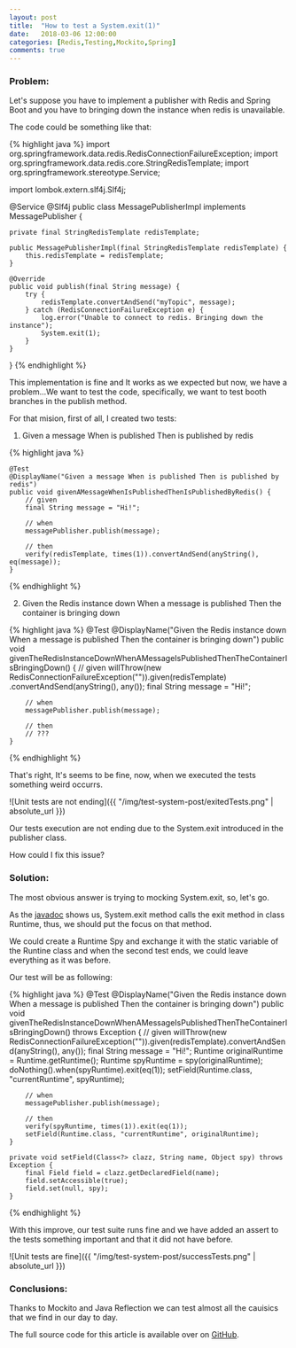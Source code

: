 ```yaml
---
layout: post
title:  "How to test a System.exit(1)"
date:   2018-03-06 12:00:00
categories: [Redis,Testing,Mockito,Spring]
comments: true
---
```


### Problem:

Let's suppose you have to implement a publisher with Redis and Spring Boot and you have to bringing down the instance when redis is unavailable.

The code could be something like that:

{% highlight java %}
import org.springframework.data.redis.RedisConnectionFailureException;
import org.springframework.data.redis.core.StringRedisTemplate;
import org.springframework.stereotype.Service;

import lombok.extern.slf4j.Slf4j;

@Service
@Slf4j
public class MessagePublisherImpl implements MessagePublisher {

    private final StringRedisTemplate redisTemplate;

    public MessagePublisherImpl(final StringRedisTemplate redisTemplate) {
        this.redisTemplate = redisTemplate;
    }

    @Override
    public void publish(final String message) {
    	try {
    		redisTemplate.convertAndSend("myTopic", message);
    	} catch (RedisConnectionFailureException e) {
    		log.error("Unable to connect to redis. Bringing down the instance");
    		System.exit(1);
    	}
    }

}
{% endhighlight %}

This implementation is fine and It works as we expected but now, we have a problem...We want to test the code, specifically, we want to test booth branches in the publish method.

For that mision, first of all, I created two tests:

1. Given a message When is published Then is published by redis

{% highlight java %}

	@Test
	@DisplayName("Given a message When is published Then is published by redis")
	public void givenAMessageWhenIsPublishedThenIsPublishedByRedis() {
		// given
		final String message = "Hi!";

		// when
		messagePublisher.publish(message);

		// then
		verify(redisTemplate, times(1)).convertAndSend(anyString(), eq(message));
	} 
{% endhighlight %}

2. Given the Redis instance down When a message is published Then the container is bringing down

{% highlight java %}
	@Test
	@DisplayName("Given the Redis instance down When a message is published Then the container is bringing down")
	public void givenTheRedisInstanceDownWhenAMessageIsPublishedThenTheContainerIsBringingDown() {
		// given
		willThrow(new RedisConnectionFailureException("")).given(redisTemplate)
				.convertAndSend(anyString(), any());
		final String message = "Hi!";

		// when
		messagePublisher.publish(message);

		// then
		// ???
	}
{% endhighlight %}

That's right, It's seems to be fine, now, when we executed the tests something weird occurrs. 

![Unit tests are not ending]({{ "/img/test-system-post/exitedTests.png" | absolute_url }})

Our tests execution are not ending due to the System.exit introduced in the publisher class.

How could I fix this issue?

### Solution:

The most obvious answer is trying to mocking System.exit, so, let's go.

As the [javadoc](https://docs.oracle.com/javase/7/docs/api/java/lang/System.html#exit(int)) shows us, System.exit method calls the exit method in class Runtime, thus, we should put the focus on that method.

We could create a Runtime Spy and exchange it with the static variable of the Runtine class and when the second test ends, we could leave everything as it was before. 

Our test will be as following:

{% highlight java %}
	@Test
	@DisplayName("Given the Redis instance down When a message is published Then the container is bringing down")
	public void givenTheRedisInstanceDownWhenAMessageIsPublishedThenTheContainerIsBringingDown() throws Exception {
		// given
		willThrow(new RedisConnectionFailureException("")).given(redisTemplate).convertAndSend(anyString(), any());
		final String message = "Hi!";
		Runtime originalRuntime = Runtime.getRuntime();
		Runtime spyRuntime = spy(originalRuntime);
		doNothing().when(spyRuntime).exit(eq(1));
		setField(Runtime.class, "currentRuntime", spyRuntime);

		// when
		messagePublisher.publish(message);

		// then
		verify(spyRuntime, times(1)).exit(eq(1));
		setField(Runtime.class, "currentRuntime", originalRuntime);
	}

	private void setField(Class<?> clazz, String name, Object spy) throws Exception {
		final Field field = clazz.getDeclaredField(name);
		field.setAccessible(true);
		field.set(null, spy);
	}
{% endhighlight %}

With this improve, our test suite runs fine and we have added an assert to the tests something important and that it did not have before.

![Unit tests are fine]({{ "/img/test-system-post/successTests.png" | absolute_url }})


### Conclusions:

Thanks to Mockito and Java Reflection we can test almost all the cauisics that we find in our day to day.

The full source code for this article is available over on [GitHub](https://github.com/david-romero/testing-cases).

